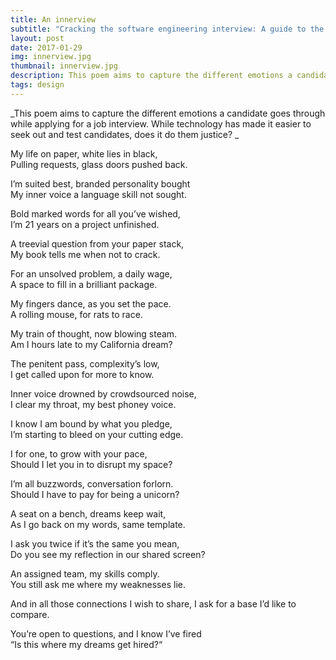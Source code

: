 ```yaml
---
title: An innerview
subtitle: "Cracking the software engineering interview: A guide to the process"
layout: post
date: 2017-01-29
img: innerview.jpg
thumbnail: innerview.jpg
description: This poem aims to capture the different emotions a candidate goes through while applying for a job interview. While technology has made it easier to seek out and test candidates, does it do them justice? 
tags: design
---
```


_This poem aims to capture the different emotions a candidate goes through while applying for a job interview. While technology has made it easier to seek out and test candidates, does it do them justice? _



My life on paper, white lies in black,  
Pulling requests, glass doors pushed back.  

I’m suited best, branded personality bought  
My inner voice a language skill not sought.  

Bold marked words for all you’ve wished,  
I’m 21 years on a project unfinished.  

A treevial question from your paper stack,  
My book tells me when not to crack.  

For an unsolved problem, a daily wage,  
A space to fill in a brilliant package.  

My fingers dance, as you set the pace.  
A rolling mouse, for rats to race.  

My train of thought, now blowing steam.  
Am I hours late to my California dream? 

The penitent pass, complexity’s low,  
I get called upon for more to know.  

Inner voice drowned by crowdsourced noise,  
I clear my throat, my best phoney voice.  

I know I am bound by what you pledge,  
I’m starting to bleed on your cutting edge.  

I for one, to grow with your pace,  
Should I let you in to disrupt my space?  

I’m all buzzwords, conversation forlorn.  
Should I have to pay for being a unicorn?  

A seat on a bench, dreams keep wait,  
As I go back on my words, same template.  

I ask you twice if it’s the same you mean,  
Do you see my reflection in our shared screen?  

An assigned team, my skills comply.  
You still ask me where my weaknesses lie. 

And in all those connections I wish to share, 
I ask for a base I’d like to compare.  

You’re open to questions, and I know I’ve fired  
“Is this where my dreams get hired?“  